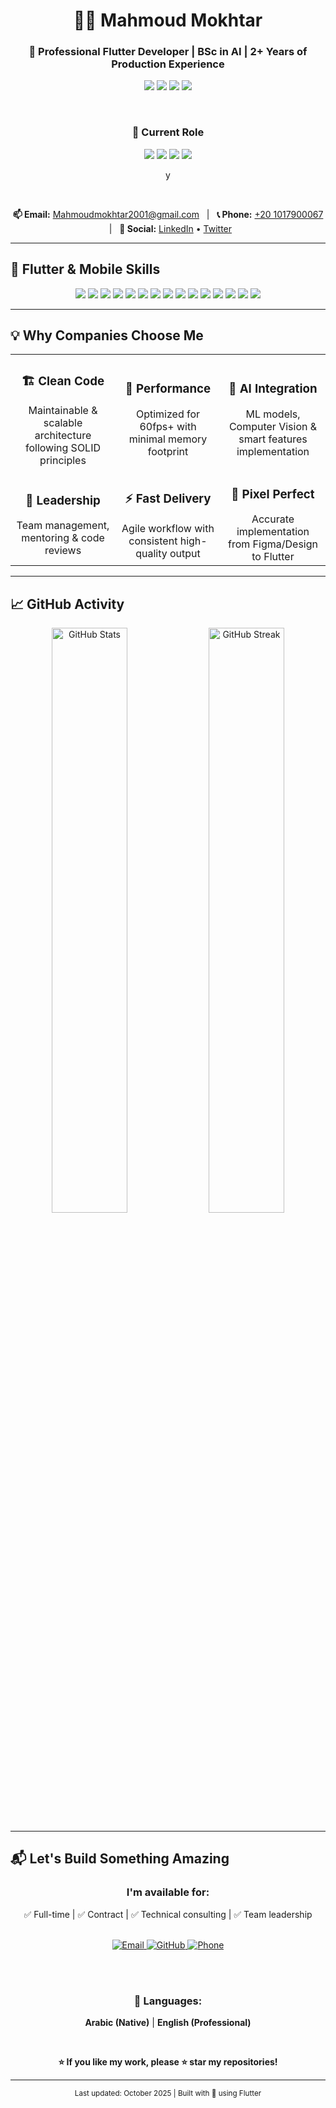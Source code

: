 <div align="center">

# 👨‍💻 Mahmoud Mokhtar
### 🚀 Professional Flutter Developer | BSc in AI | 2+ Years of Production Experience

<p align="center">
  <img src="https://img.shields.io/badge/Experience-2%2B%20Years-blue?style=for-the-badge&logo=rocket&logoColor=white" />
  <img src="https://img.shields.io/badge/Flutter-Expert-02569B?style=for-the-badge&logo=flutter&logoColor=white" />
  <img src="https://img.shields.io/badge/Projects-12%2B-success?style=for-the-badge&logo=github&logoColor=white" />
  <img src="https://img.shields.io/badge/AI-Powered-FF6F00?style=for-the-badge&logo=brain&logoColor=white" />
</p>

<br>

<p align="center">
<div align="center">

### 🎯 Current Role
<p align="center">
  <img src="https://img.shields.io/badge/Role-Team Lead%20at%20TREND%20SOCIAL%20&%20Comma-4CAF50?style=for-the-badge&logo=briefcase&logoColor=white" />
  <img src="https://img.shields.io/badge/Education-Bachelor's%20in%20AI-2196F3?style=for-the-badge&logo=graduation-cap&logoColor=white" />
  <img src="https://img.shields.io/badge/Location-Al%20Mansoura,%20Egypt-FF9800?style=for-the-badge&logo=map-marker&logoColor=white" />
  <img src="https://img.shields.io/badge/Remote-Friendly-9C27B0?style=for-the-badge&logo=globe&logoColor=white" />
</p>y

</div>
</p>

<br>

<p align="center">
  <strong>📫 Email:</strong> <a href="mailto:Mahmoudmokhtar2001@gmail.com">Mahmoudmokhtar2001@gmail.com</a> &nbsp;&nbsp;|&nbsp;&nbsp;
  <strong>📞 Phone:</strong> <a href="tel:+201017900067">+20 1017900067</a> &nbsp;&nbsp;|&nbsp;&nbsp;
  <strong>🔗 Social:</strong> 
  <a href="https://www.linkedin.com/in/eng-mahmoud-mokhtar/">LinkedIn</a> • 
  <a href="https://twitter.com/EngMahmoudMokhtar">Twitter</a>
</p>

</div>

---

## 🚀 Flutter & Mobile Skills

<div align="center">

<img src="https://img.shields.io/badge/Flutter-02569B?style=for-the-badge&logo=flutter&logoColor=white" />
<img src="https://img.shields.io/badge/Dart-0175C2?style=for-the-badge&logo=dart&logoColor=white" />
<img src="https://img.shields.io/badge/Bloc-000000?style=for-the-badge&logo=flutter&logoColor=white" />
<img src="https://img.shields.io/badge/Provider-42A5F5?style=for-the-badge&logo=flutter&logoColor=white" />
<img src="https://img.shields.io/badge/GetX-FF6F00?style=for-the-badge&logo=flutter&logoColor=white" />
<img src="https://img.shields.io/badge/Firebase-FFCA28?style=for-the-badge&logo=firebase&logoColor=black" />
<img src="https://img.shields.io/badge/Cloud_Firestore-FFA000?style=for-the-badge&logo=googlecloud&logoColor=white" />
<img src="https://img.shields.io/badge/SQLite-003B57?style=for-the-badge&logo=sqlite&logoColor=white" />
<img src="https://img.shields.io/badge/REST_API-009688?style=for-the-badge&logo=fastapi&logoColor=white" />
<img src="https://img.shields.io/badge/Clean_Architecture-6A1B9A?style=for-the-badge" />
<img src="https://img.shields.io/badge/MVVM-00897B?style=for-the-badge" />
<img src="https://img.shields.io/badge/Repository_Pattern-FF5722?style=for-the-badge" />
<img src="https://img.shields.io/badge/iOS-000000?style=for-the-badge&logo=apple&logoColor=white" />
<img src="https://img.shields.io/badge/Android-3DDC84?style=for-the-badge&logo=android&logoColor=white" />
<img src="https://img.shields.io/badge/Desktop-607D8B?style=for-the-badge" />

</div>

---

## 💡 Why Companies Choose Me

<div align="center">

<table>
<tr>
<td width="33%" align="center">
<h3>🏗️ Clean Code</h3>
Maintainable & scalable architecture following SOLID principles
</td>
<td width="33%" align="center">
<h3>🚀 Performance</h3>
Optimized for 60fps+ with minimal memory footprint
</td>
<td width="33%" align="center">
<h3>🤖 AI Integration</h3>
ML models, Computer Vision & smart features implementation
</td>
</tr>
<tr>
<td width="33%" align="center">
<h3>👥 Leadership</h3>
Team management, mentoring & code reviews
</td>
<td width="33%" align="center">
<h3>⚡ Fast Delivery</h3>
Agile workflow with consistent high-quality output
</td>
<td width="33%" align="center">
<h3>🎨 Pixel Perfect</h3>
Accurate implementation from Figma/Design to Flutter
</td>
</tr>
</table>

</div>

---

## 📈 GitHub Activity

<div align="center">

<img src="https://github-readme-stats.vercel.app/api?username=Eng-Mahmoud-Mokhtar&show_icons=true&theme=tokyonight&count_private=true&hide_border=true" alt="GitHub Stats" width="49%" />
<img src="https://github-readme-streak-stats.herokuapp.com/?user=Eng-Mahmoud-Mokhtar&theme=tokyonight&hide_border=true" alt="GitHub Streak" width="49%" />

</div>

---

## 📬 Let's Build Something Amazing

<div align="center">

### I'm available for:
✅ Full-time | ✅ Contract | ✅ Technical consulting | ✅ Team leadership

<br>

<a href="mailto:Mahmoudmokhtar2001@gmail.com">
  <img src="https://img.shields.io/badge/Email_Me-D14836?style=for-the-badge&logo=gmail&logoColor=white" alt="Email" />
</a>
<a href="https://github.com/Eng-Mahmoud-Mokhtar">
  <img src="https://img.shields.io/badge/View_Profile-181717?style=for-the-badge&logo=github&logoColor=white" alt="GitHub" />
</a>
<a href="tel:01017900067">
  <img src="https://img.shields.io/badge/Call_Me-25D366?style=for-the-badge&logo=whatsapp&logoColor=white" alt="Phone" />
</a>

<br><br>

### 💬 Languages:
**Arabic (Native)** | **English (Professional)**

<br>

**⭐ If you like my work, please ⭐ star my repositories!**

</div>

---

<div align="center">
<sub>Last updated: October 2025 | Built with 💙 using Flutter</sub>
</div>
